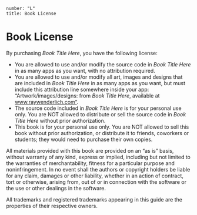 ```metadata
number: "L"
title: Book License
```

# Book License

By purchasing _Book Title Here_, you have the following license:

* You are allowed to use and/or modify the source code in _Book Title Here_ in as many apps as you want, with no attribution required.
* You are allowed to use and/or modify all art, images and designs that are included in _Book Title Here_ in as many apps as you want, but must include this attribution line somewhere inside your app: “Artwork/images/designs: from _Book Title Here_, available at www.raywenderlich.com”.
* The source code included in _Book Title Here_ is for your personal use only. You are NOT allowed to distribute or sell the source code in _Book Title Here_ without prior authorization.
* This book is for your personal use only. You are NOT allowed to sell this book without prior authorization, or distribute it to friends, coworkers or students; they would need to purchase their own copies.

All materials provided with this book are provided on an “as is” basis, without warranty of any kind, express or implied, including but not limited to the warranties of merchantability, fitness for a particular purpose and noninfringement. In no event shall the authors or copyright holders be liable for any claim, damages or other liability, whether in an action of contract, tort or otherwise, arising from, out of or in connection with the software or the use or other dealings in the software.

All trademarks and registered trademarks appearing in this guide are the properties of their respective owners.